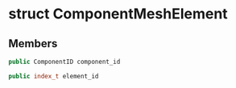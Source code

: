 # struct ComponentMeshElement

## Members

```cpp
public ComponentID component_id

```

```cpp
public index_t element_id

```



